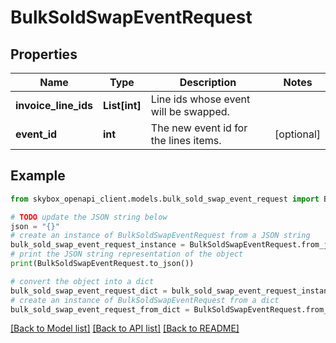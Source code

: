 # BulkSoldSwapEventRequest


## Properties

Name | Type | Description | Notes
------------ | ------------- | ------------- | -------------
**invoice_line_ids** | **List[int]** | Line ids whose event will be swapped. | 
**event_id** | **int** | The new event id for the lines items. | [optional] 

## Example

```python
from skybox_openapi_client.models.bulk_sold_swap_event_request import BulkSoldSwapEventRequest

# TODO update the JSON string below
json = "{}"
# create an instance of BulkSoldSwapEventRequest from a JSON string
bulk_sold_swap_event_request_instance = BulkSoldSwapEventRequest.from_json(json)
# print the JSON string representation of the object
print(BulkSoldSwapEventRequest.to_json())

# convert the object into a dict
bulk_sold_swap_event_request_dict = bulk_sold_swap_event_request_instance.to_dict()
# create an instance of BulkSoldSwapEventRequest from a dict
bulk_sold_swap_event_request_from_dict = BulkSoldSwapEventRequest.from_dict(bulk_sold_swap_event_request_dict)
```
[[Back to Model list]](../README.md#documentation-for-models) [[Back to API list]](../README.md#documentation-for-api-endpoints) [[Back to README]](../README.md)


